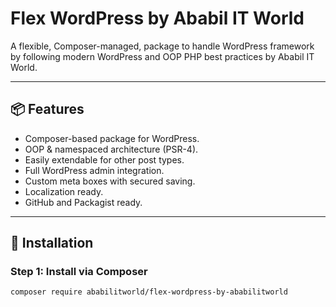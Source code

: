 # Flex WordPress by Ababil IT World

A flexible, Composer-managed, package to handle WordPress framework by following modern WordPress and OOP PHP best practices by Ababil IT World.

---

## 📦 Features

- Composer-based package for WordPress.
- OOP & namespaced architecture (PSR-4).
- Easily extendable for other post types.
- Full WordPress admin integration.
- Custom meta boxes with secured saving.
- Localization ready.
- GitHub and Packagist ready.

---

## 🚀 Installation

### Step 1: Install via Composer

```bash
composer require ababilitworld/flex-wordpress-by-ababilitworld
